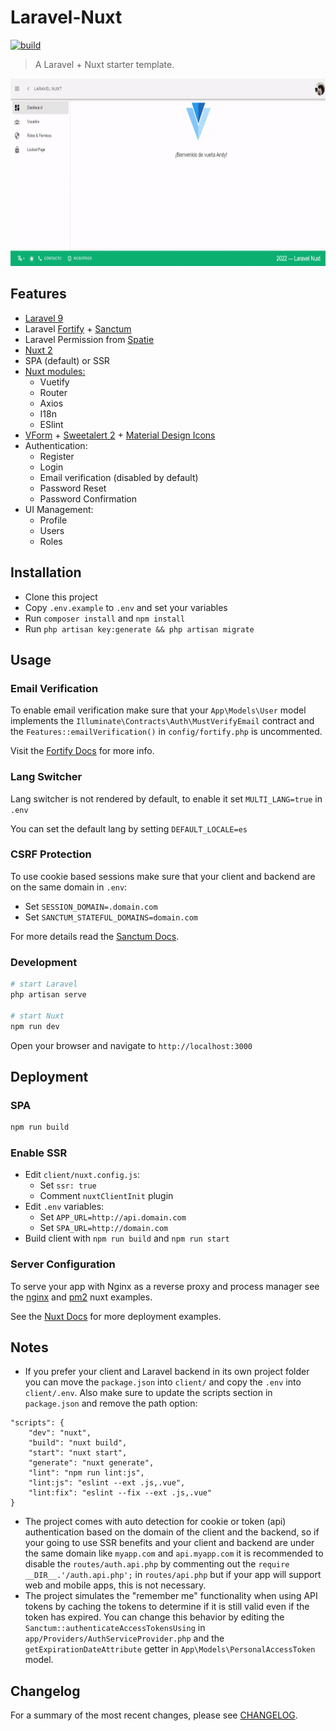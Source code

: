 # Laravel-Nuxt

[![build](https://github.com/andyjoset/laravel-nuxt/actions/workflows/tests.yml/badge.svg)](https://github.com/andyjoset/laravel-nuxt/actions/workflows/tests.yml)

> A Laravel + Nuxt starter template.

<p align="center">
    <img src="client/static/laravel-nuxt.gif" width="800" height="300">
</p>

## Features

- [Laravel 9](https://laravel.com/docs/9.x)
- Laravel [Fortify] + [Sanctum]
- Laravel Permission from [Spatie](https://spatie.be/docs/laravel-permission)
- [Nuxt 2](https://nuxtjs.org/)
- SPA (default) or SSR
- [Nuxt modules:](https://modules.nuxtjs.org/)
    - Vuetify
    - Router
    - Axios
    - I18n
    - ESlint
- [VForm] + [Sweetalert 2] + [Material Design Icons]
- Authentication:
    - Register
    - Login
    - Email verification (disabled by default)
    - Password Reset
    - Password Confirmation
- UI Management:
	- Profile
    - Users
    - Roles

## Installation

- Clone this project
- Copy `.env.example` to `.env` and set your variables
- Run `composer install` and `npm install`
- Run `php artisan key:generate && php artisan migrate`

## Usage

### Email Verification

To enable email verification make sure that your `App\Models\User` model implements the `Illuminate\Contracts\Auth\MustVerifyEmail` contract and the `Features::emailVerification()` in `config/fortify.php` is uncommented.

Visit the [Fortify Docs](https://laravel.com/docs/9.x/fortify#fortify-features) for more info.

### Lang Switcher

Lang switcher is not rendered by default, to enable it set `MULTI_LANG=true` in `.env`

You can set the default lang by setting `DEFAULT_LOCALE=es`

### CSRF Protection

To use cookie based sessions make sure that your client and backend are on the same domain in `.env`:
- Set `SESSION_DOMAIN=.domain.com`
- Set `SANCTUM_STATEFUL_DOMAINS=domain.com`

For more details read the [Sanctum Docs][Sanctum].

### Development

```bash
# start Laravel
php artisan serve

# start Nuxt
npm run dev
```

Open your browser and navigate to `http://localhost:3000`

## Deployment

### SPA

```bash
npm run build
```

### Enable SSR

- Edit `client/nuxt.config.js`:
    - Set `ssr: true` 
    - Comment `nuxtClientInit` plugin
- Edit `.env` variables:
    - Set `APP_URL=http://api.domain.com`
    - Set `SPA_URL=http://domain.com`
- Build client with `npm run build` and `npm run start`

### Server Configuration

To serve your app with Nginx as a reverse proxy and process manager see the [nginx] and [pm2] nuxt examples.

See the [Nuxt Docs](https://nuxtjs.org/deployments) for more deployment examples.

## Notes

- If you prefer your client and Laravel backend in its own project folder you can move the `package.json` into `client/` and copy the `.env` into `client/.env`. Also make sure to update the scripts section in `package.json` and remove the path option:
```
"scripts": {
    "dev": "nuxt",
    "build": "nuxt build",
    "start": "nuxt start",
    "generate": "nuxt generate",
    "lint": "npm run lint:js",
    "lint:js": "eslint --ext .js,.vue",
    "lint:fix": "eslint --fix --ext .js,.vue"
}
```
- The project comes with auto detection for cookie or token (api) authentication based on the domain of the client and the backend, so if your going to use SSR benefits and your client and backend are under the same domain like `myapp.com` and `api.myapp.com` it is recommended to disable the `routes/auth.api.php` by commenting out the `require __DIR__.'/auth.api.php';` in `routes/api.php` but if your app will support web and mobile apps, this is not necessary.
- The project simulates the "remember me" functionality when using API tokens by caching the tokens to determine if it is still valid even if the token has expired. You can change this behavior by editing the `Sanctum::authenticateAccessTokensUsing` in `app/Providers/AuthServiceProvider.php` and the `getExpirationDateAttribute` getter in `App\Models\PersonalAccessToken` model.

## Changelog

For a summary of the most recent changes, please see [CHANGELOG](CHANGELOG.md).

[Fortify]: https://laravel.com/docs/9.x/fortify
[Sanctum]: https://laravel.com/docs/9.x/sanctum
[VForm]: https://vform.vercel.app/
[Sweetalert 2]: https://sweetalert2.github.io/
[Material Design Icons]: https://materialdesignicons.com/
[nginx]: https://nuxtjs.org/deployments/nginx
[pm2]: https://nuxtjs.org/deployments/pm2
